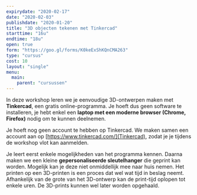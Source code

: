 ```yaml
---
expirydate: "2020-02-17"
date: "2020-02-03"
publishdate: "2020-01-20"
title: "3D objecten tekenen met Tinkercad"
starttime: "16u"
endtime: "18u"
open: true
form: "https://goo.gl/forms/K0keExShKQnCMA263"
type: "cursus"
cost: 10
layout: "single"
menu: 
  main:
    parent: "cursussen"
---
```


In deze workshop leren we je eenvoudige 3D-ontwerpen maken met **Tinkercad**, een gratis online-programma. Je hoeft dus geen software te installeren, je hebt enkel een **laptop met een moderne browser (Chrome, Firefox)** nodig om te kunnen deelnemen.

Je hoeft nog geen account te hebben op Tinkercad. We maken samen een account aan op [https://www.tinkercad.com/](Tinkercad), zodat je je tijdens de workshop vlot kan aanmelden.

Je leert eerst enkele mogelijkheden van het programma kennen. Daarna maken we een kleine **gepersonaliseerde sleutelhanger** die geprint kan worden. Mogelijk kan je deze niet onmiddellijk mee naar huis nemen. Het printen op een 3D-printen is een proces dat wel wat tijd in beslag neemt. Afhankelijk van de grote van het 3D-ontwerp kan de print-tijd oplopen tot enkele uren. De 3D-prints kunnen wel later worden opgehaald.